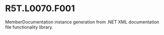 # R5T.L0070.F001
MemberDocumentation instance generation from .NET XML documentation file functionality library.